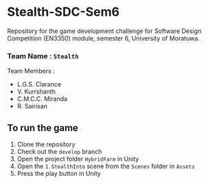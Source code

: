# Stealth-SDC-Sem6

Repository for the game development challenge for Software Design Competition (EN3350) module, semester 6, University of Moratuwa.

### Team Name : `Stealth`

Team Members :

- L.G.S. Clarance
- V. Kurrshanth
- C.M.C.C. Miranda
- R. Sairisan

## To run the game

1. Clone the repository
2. Check out the `develop` branch
3. Open the project folder `HybridFarm` in Unity
4. Open the `1.StealthInto` scene from the `Scenes` folder in `Assets`
5. Press the play button in Unity
